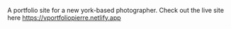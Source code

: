 A portfolio site for a new york-based photographer.
Check out the live site here https://vportfoliopierre.netlify.app
